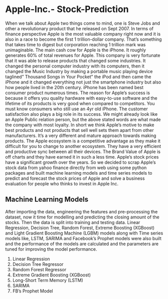 # Apple-Inc.- Stock-Prediction
When we talk about Apple two things come to mind, one is Steve Jobs and other a revolutionary product that he released on Sept 2007. In terms of finance perspective Apple is the most valuable company right now and it is also in a race to become the first 1 trillion-dollar company. That’s something that takes time to digest but corporation reaching 1 trillion mark was unimaginable. The main cash cow for Apple is the iPhone. It roughly generates 60% of total revenues for Apple. 
This company is very fortunate that it was able to release products that changed some industries. It changed the personal computer industry with its computers, then it changed the Music Industry by making a portable music playing device taglined” Thousand Songs in Your Pocket” the iPod and then came the iPhone and it changed everything not just the smartphone industry but also how people lived in the 20th century. iPhone has been named best consumer product numerous times. 
The reason for Apple’s success is because it offers you quality hardware with easy-to-use software and the lifetime of its products is very good when compared to competitors. You must know consumers who still use an 4yr old iPhone. The customer satisfaction also plays a big role in its success. We might already look like an Apple Public relation person, but the above stated words are what made the company with most loyalty.
In short we think Apple’s motive to make best products and not products that sell well sets them apart from other manufacturers. It’s a very different and mature approach towards making products. The Apple ecosystem is a competitive advantage as they make it difficult for you to change to another ecosystem. They have a very efficient and productive sync between all their devices. The Brand Value of Apple is off charts and they have earned it in such a less time. Apple’s stock prices have a significant growth over the years. So we decided to scrap Apple’s stock data from yahoo finance directly from web using some python packages and built machine learning models and time series models to predict and forecast the stock prices of Apple and solve a business evaluation for people who thinks to invest in Apple Inc.


## Machine Learning Models
After importing the data, engineering the features and pre-processing the dataset, now it time for modelling and predicting the closing amount of the stocks. Then the data is split into training and testing data. Linear Regression, Decision Tree, Random Forest, Extreme Boosting (XGBoost) and Light Gradient Boosting Machine (LGBM) models along with Time series models like, LSTM, SARIMA and Facebook’s Prophet models were also built and the performance of the models are calculated and the parameters are tuned for improving the model performance.


1.	Linear Regression 
2.	Decision Tree Regressor 
3.	Random Forest Regressor 
4.	Extreme Gradient Boosting (XGBoost)
5.	Long-Short Term Memory (LSTM)
6.	SARIMA
7.	FB’s Prophet Model
